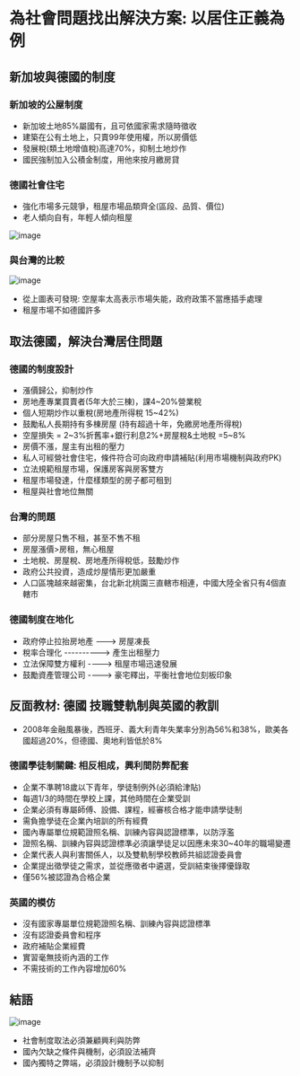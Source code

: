 # 為社會問題找出解決方案: 以居住正義為例
## 新加坡與德國的制度
### 新加坡的公屋制度
* 新加坡土地85%屬國有，且可依國家需求隨時徵收
* 建築在公有土地上，只賣99年使用權，所以房價低
* 發展稅(類土地增值稅)高達70%，抑制土地炒作
* 國民強制加入公積金制度，用他來按月繳房貸
### 德國社會住宅
* 強化市場多元競爭，租屋市場品類齊全(區段、品質、價位)
* 老人傾向自有，年輕人傾向租屋

![image](https://user-images.githubusercontent.com/62127656/158088423-27fc869c-7c33-4430-87e1-a78e0d05497e.png)
### 與台灣的比較
![image](https://user-images.githubusercontent.com/62127656/158088508-f19a35ec-c3b7-4d34-9cbb-3905e8e5ffdf.png)
* 從上圖表可發現: 空屋率太高表示市場失能，政府政策不當應插手處理
* 租屋市場不如德國許多
## 取法德國，解決台灣居住問題
### 德國的制度設計
* 漲價歸公，抑制炒作
* 房地產專業買賣者(5年大於三棟)，課4~20%營業稅
* 個人短期炒作以重稅(房地產所得稅 15~42%)
* 鼓勵私人長期持有多棟房屋 (持有超過十年，免繳房地產所得稅)
* 空屋損失 = 2~3%折舊率+銀行利息2%+房屋稅&土地稅 =5~8%
* 房價不漲，屋主有出租的壓力
* 私人可經營社會住宅，條件符合可向政府申請補貼(利用市場機制與政府PK)
* 立法規範租屋市場，保護房客與房客雙方
* 租屋市場發達，什麼樣類型的房子都可租到
* 租屋與社會地位無關
### 台灣的問題
* 部分房屋只售不租，甚至不售不租
* 房屋漲價>房租，無心租屋
* 土地稅、房屋稅、房地產所得稅低，鼓勵炒作
* 政府公共投資，造成炒屋情形更加嚴重
* 人口區塊越來越密集，台北新北桃園三直轄市相連，中國大陸全省只有4個直轄市
### 德國制度在地化
* 政府停止拉抬房地產 ---> 房屋凍長
* 稅率合理化 ---------->  產生出租壓力
* 立法保障雙方權利 ----> 租屋市場迅速發展
* 鼓勵資產管理公司 ----> 豪宅釋出，平衡社會地位刻板印象
## 反面教材: 德國 技職雙軌制與英國的教訓
* 2008年金融風暴後，西班牙、義大利青年失業率分別為56%和38%，歐美各國超過20%，但德國、奧地利皆低於8%
### 德國學徒制關鍵: 相反相成，興利間防弊配套
* 企業不準聘18歲以下青年，學徒制例外(必須給津貼)
* 每週1/3的時間在學校上課，其他時間在企業受訓
* 企業必須有專屬師傅、設備、課程，經審核合格才能申請學徒制
* 需負擔學徒在企業內培訓的所有經費
* 國內專屬單位規範證照名稱、訓練內容與認證標準，以防浮濫
* 證照名稱、訓練內容與認證標準必須讓學徒足以因應未來30~40年的職場變遷
* 企業代表人與利害關係人，以及雙軌制學校教師共組認證委員會
* 企業提出徵學徒之需求，並從應徵者中遴選，受訓結束後擇優錄取
* 僅56%被認證為合格企業
### 英國的模仿
* 沒有國家專屬單位規範證照名稱、訓練內容與認證標準
* 沒有認證委員會和程序
* 政府補貼企業經費
* 實習毫無技術內涵的工作
* 不需技術的工作內容增加60%
## 結語
![image](https://user-images.githubusercontent.com/62127656/158091246-dd205269-1189-4988-90b3-cf1799a85430.png)

* 社會制度取法必須兼顧興利與防弊
* 國內欠缺之條件與機制，必須設法補齊
* 國內獨特之弊端，必須設計機制予以抑制
